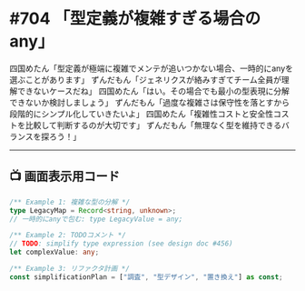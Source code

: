 # #704 「型定義が複雑すぎる場合のany」

四国めたん「型定義が極端に複雑でメンテが追いつかない場合、一時的にanyを選ぶことがあります」
ずんだもん「ジェネリクスが絡みすぎてチーム全員が理解できないケースだね」
四国めたん「はい。その場合でも最小の型表現に分解できないか検討しましょう」
ずんだもん「過度な複雑さは保守性を落とすから段階的にシンプル化していきたいよ」
四国めたん「複雑性コストと安全性コストを比較して判断するのが大切です」
ずんだもん「無理なく型を維持できるバランスを探ろう！」

---

## 📺 画面表示用コード

```typescript
/** Example 1: 複雑な型の分解 */
type LegacyMap = Record<string, unknown>;
// 一時的にanyで包む: type LegacyValue = any;

/** Example 2: TODOコメント */
// TODO: simplify type expression (see design doc #456)
let complexValue: any;

/** Example 3: リファクタ計画 */
const simplificationPlan = ["調査", "型デザイン", "置き換え"] as const;
```
